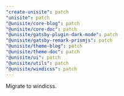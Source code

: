 ```yaml
---
"create-unisite": patch
"unisite": patch
"@unisite/core-blog": patch
"@unisite/core-doc": patch
"@unisite/gatsby-plugin-dark-mode": patch
"@unisite/gatsby-remark-prismjs": patch
"@unisite/theme-blog": patch
"@unisite/theme-doc": patch
"@unisite/ui": patch
"@unisite/utils": patch
"@unisite/windicss": patch
---
```


Migrate to windicss.
